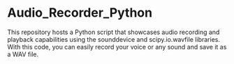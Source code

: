 # Audio_Recorder_Python
This repository hosts a Python script that showcases audio recording and playback capabilities using the sounddevice and scipy.io.wavfile libraries. With this code, you can easily record your voice or any sound and save it as a WAV file. 
